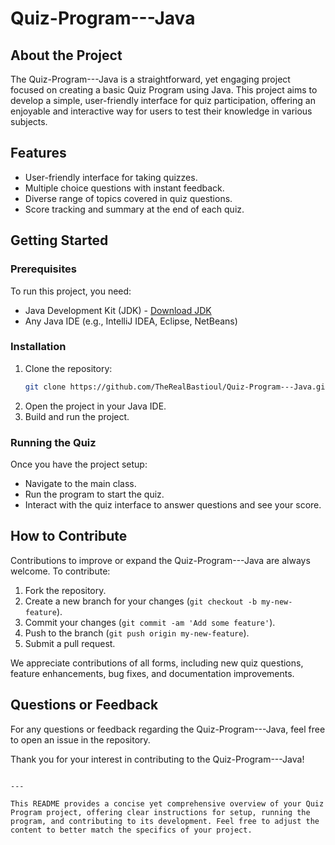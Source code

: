 # Quiz-Program---Java

## About the Project

The Quiz-Program---Java is a straightforward, yet engaging project focused on creating a basic Quiz Program using Java. This project aims to develop a simple, user-friendly interface for quiz participation, offering an enjoyable and interactive way for users to test their knowledge in various subjects.

## Features

- User-friendly interface for taking quizzes.
- Multiple choice questions with instant feedback.
- Diverse range of topics covered in quiz questions.
- Score tracking and summary at the end of each quiz.

## Getting Started

### Prerequisites

To run this project, you need:

- Java Development Kit (JDK) - [Download JDK](https://www.oracle.com/java/technologies/javase-jdk11-downloads.html)
- Any Java IDE (e.g., IntelliJ IDEA, Eclipse, NetBeans)

### Installation

1. Clone the repository:
   ```bash
   git clone https://github.com/TheRealBastioul/Quiz-Program---Java.git
   ```
2. Open the project in your Java IDE.
3. Build and run the project.

### Running the Quiz

Once you have the project setup:

- Navigate to the main class.
- Run the program to start the quiz.
- Interact with the quiz interface to answer questions and see your score.

## How to Contribute

Contributions to improve or expand the Quiz-Program---Java are always welcome. To contribute:

1. Fork the repository.
2. Create a new branch for your changes (`git checkout -b my-new-feature`).
3. Commit your changes (`git commit -am 'Add some feature'`).
4. Push to the branch (`git push origin my-new-feature`).
5. Submit a pull request.

We appreciate contributions of all forms, including new quiz questions, feature enhancements, bug fixes, and documentation improvements.

## Questions or Feedback

For any questions or feedback regarding the Quiz-Program---Java, feel free to open an issue in the repository.

Thank you for your interest in contributing to the Quiz-Program---Java!
```

---

This README provides a concise yet comprehensive overview of your Quiz Program project, offering clear instructions for setup, running the program, and contributing to its development. Feel free to adjust the content to better match the specifics of your project.
